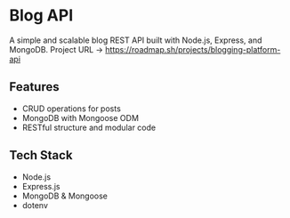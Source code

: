 # Blog API

A simple and scalable blog REST API built with Node.js, Express, and MongoDB.
Project URL -> https://roadmap.sh/projects/blogging-platform-api
## Features

- CRUD operations for posts
- MongoDB with Mongoose ODM
- RESTful structure and modular code

## Tech Stack

- Node.js
- Express.js
- MongoDB & Mongoose
- dotenv
